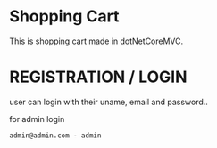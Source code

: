 # Shopping Cart 

This is shopping cart made in dotNetCoreMVC.

# REGISTRATION / LOGIN

user can login with their uname, email and password..

for admin login 

    admin@admin.com - admin

 
